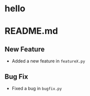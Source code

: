# hello
# README.md
## New Feature
- Added a new feature in `featureX.py`

## Bug Fix
- Fixed a bug in `bugfix.py`
